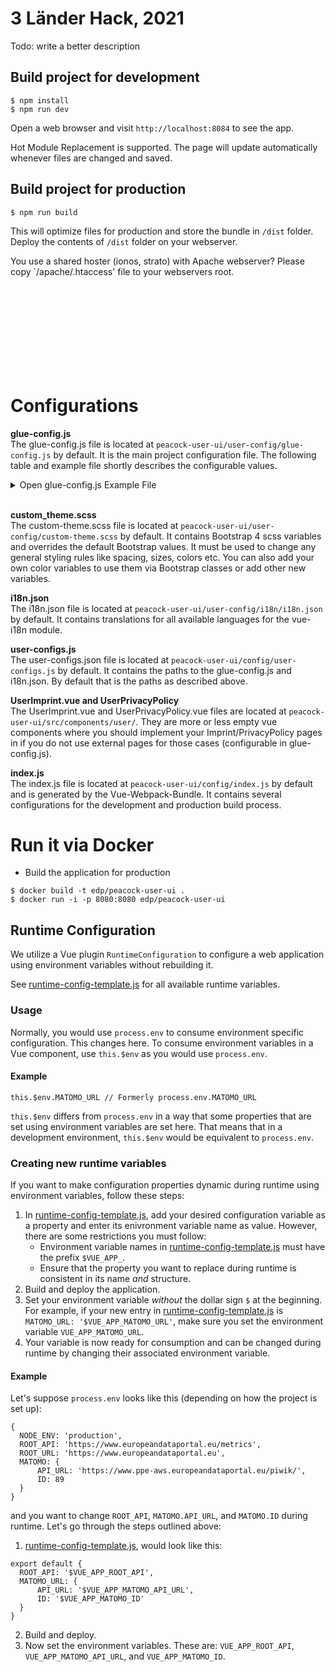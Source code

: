 # 3 Länder Hack, 2021

Todo: write a better description

## Build project for development

    $ npm install
    $ npm run dev

Open a web browser and visit `http://localhost:8084` to see the app.

Hot Module Replacement is supported. The page will update automatically whenever files are changed and saved.

## Build project for production

    $ npm run build

This will optimize files for production and store the bundle in `/dist` folder. Deploy the contents of `/dist` folder on your webserver.

You use a shared hoster (ionos, strato) with Apache webserver? Please copy `/apache/.htaccess' file to your webservers root.

<br>
<br>
<br>
<br>
<br>
<br>
<br>
<br>

Configurations
=====================

**glue-config.js**
<br>The glue-config.js file is located at `peacock-user-ui/user-config/glue-config.js` by default. It is the main project configuration file. The following table and example file shortly describes the configurable values.

<details>
<summary>Open glue-config.js Example File</summary>

```javascript

// Import Adapters for data requests
import datasetService from '../src/my-adapter-folder/myDatasetService';
import catalogueService from '../src/my-adapter-folder/myCatalogueService';
import distributionService from '../src/my-adapter-folder/myDistributionService';
import datastoreService from '../src/my-adapter-folder/myDatastoreService';
import gazetteerService from '../src/my-adapter-folder/myGazetteerService';

// Exported Config-Object
export default {
  // The Title of the app. Shown in browser tabs.
  title: 'My Awesome Title',
  // The Base Urls used to fetch data from
  api: {
    baseUrl: 'https://www.the-base-url.to/my/data/endpoints/',
    gazetteerBaseUrl: 'https://www.the-base-url.to/my/gazetteer/data/endpoints/', // TODO: find less hacky solution if the app  uses different APIs to fetch data. Maybe baseUrls: [<url1>, <url2>, ...]
  },
  // Images to add to header/footer
  images: {
    // Images/Logos to add to the Header of the webpage
    headerLogos: [
      {
        // Where to get the image from
        src: 'https://link.to/my-header-logo.png',
        // Where does the image link to
        href: 'https://my-external-logo-url.de' // (optional)
        // How to open the page this image links to
        target: '_blank' // (optional)
        // The alternative description of this image
        description: 'My Awesome Header Logo',
        // The css height of this image
        height: '60px',
        // The css width of this image
        width: 'auto',
      },
    ],
    // Images/Logos to add to the Footer of the webpage.
    footerLogos: [
      {
        // Where to get the image from
        src: 'https://link.to/my-footer-logo.png',
        // Where does the image link to
        href: 'https://my-external-logo-url.de' // (optional)
        // How to open the page this image links to
        target: '_blank' // (optional)
        // The alternative description of this image
        description: 'My Awesome Footer Logo',
        // The css height of this image
        height: '80px',
        // The css width of this image
        width: 'auto',
      },
    ],
  },
  // The default language used
  locale: 'en',
  // The fallback language if no translations for another language is available (Atleast this language must be present and complete in your i18n.json file)
  fallbackLocale: 'en',
  // The services fetch data from somewhere.Each Service has to be Imported at the beginning of this file.
  services: {
    catalogueService,
    datasetService,
    distributionService,
    datastoreService,
    gazetteerService,
  },
  
  themes: {
    // Sets the header Theme. Currently Available: 'primary' XOR 'dark' XOR 'light'.
    header: 'dark',
  },
  // Options to configure Vue Router
  routerOptions: {
    // Defines the base URL of the app. -> https://router.vuejs.org/api/#base
    base: '',
    // available values: "hash" | "history" | "abstract" -> https://router.vuejs.org/api/#mode
    mode: 'hash',
  },
  // Navigation related configurations
  navigation: {
    topnav: {
      // The main navigation configurations
      main: {
        home: {
          // If set: The Home navigation item will link to this url.
          // If not set: The Home navigation item will link to the Home.vue component in peacock-user-ui/src/components/
          href: 'https://link-to-external-url.com/home'
          // Defines where to open the target page
          target: '_self',
          // Defines whether this navigation item is shown or not
          show: true,
        },
        data: {
          show: true,
        },
        maps: {
          show: false,
        },
        about: {
          show: false,
        },
        // Contains Navigation items you want to add to the main navigation.
        append: [
          {
            // Defines the url this navigation element leads to
            href: 'https://www.my-privacy-policy-from-somewhere.de',
            // Defines the icon next to the navigation elements text. Currently using material icons: https://material.io/tools/icons/?style=baseline
            icon: 'rowing',
            // Defines where to open the target page
            target: '_self',
            // The title of this navigation element
            title: 'Privacy Policy',
          },
          {
            href: 'https://www.my-general-imprint.de',
            icon: 'info',
            target: '_self',
            title: 'Imprint',
          },
        ],
        // Defines whether to show icons next to each navigation elements title
        icons: true,
      },
      // The sub navigation configurations
      sub: {
        privacyPolicy: {
          // Defines whether this navigation item is shown or not
          show: true,
          // if set: Defines the url this navigation element leads to
          // if not set: This navigation element will link to the userPrivacyPolicy.vue component in peacock-user-ui/src/components/user
          href: 'https://www.some-url.de/privacy-policy',
          // Defines where to open the target page
          target: '_self',
        },
        imprint: {
          // Defines whether this navigation item is shown or not
          show: true,
          // if set: Defines the url this navigation element leads to
          // if not set: This navigation element will link to the userImprint.vue component in peacock-user-ui/src/components/user
          href: 'https://www.some-url.de/imprint',
          // Defines where to open the target page
          target: '_self',
        },
      },
    },
  },
};

```

</details><br>

**custom_theme.scss**
<br>The custom-theme.scss file is located at `peacock-user-ui/user-config/custom-theme.scss` by default. It contains Bootstrap 4 scss variables and overrides the default Bootstrap values. It must be used to change any general styling rules like spacing, sizes, colors etc. You can also add your own color variables to use them via Bootstrap classes or add other new variables.

**i18n.json**
<br>The i18n.json file is located at `peacock-user-ui/user-config/i18n/i18n.json` by default. It contains translations for all available languages for the vue-i18n module.

**user-configs.js**
<br>The user-configs.json file is located at `peacock-user-ui/config/user-configs.js` by default. It contains the paths to the glue-config.js and i18n.json. By default that is the paths as described above.

**UserImprint.vue and UserPrivacyPolicy**
<br>The UserImprint.vue and UserPrivacyPolicy.vue files are located at `peacock-user-ui/src/components/user/`. They are more or less empty vue components where you should implement your Imprint/PrivacyPolicy pages in if you do not use external pages for those cases (configurable in glue-config.js).

**index.js**
<br>The index.js file is located at `peacock-user-ui/config/index.js` by default and is generated by the Vue-Webpack-Bundle. It contains several configurations for the development and production build process.

Run it via Docker
====================
- Build the application for production
```
$ docker build -t edp/peacock-user-ui .
$ docker run -i -p 8080:8080 edp/peacock-user-ui
```

## Runtime Configuration

We utilize a Vue plugin `RuntimeConfiguration` to configure a web application using environment variables without rebuilding it.

See [runtime-config-template.js](./src/utils/runtimeconfig/runtime-config-template.js) for all available runtime variables.

### Usage

Normally, you would use `process.env` to consume environment specific configuration. This changes here.
To consume environment variables in a Vue component, use `this.$env` as you would use `process.env`.

#### Example

```
this.$env.MATOMO_URL // Formerly process.env.MATOMO_URL
```

`this.$env` differs from `process.env` in a way that some properties that are set using environment variables are set here. That means that in a development environment, `this.$env` would be equivalent to `process.env`.

### Creating new runtime variables

If you want to make configuration properties dynamic during runtime using environment variables, follow these steps:

1. In [runtime-config-template.js](./src/utils/runtimeconfig/runtime-config-template.js), add your desired configuration variable as a property and enter its enivronment variable name as value. However, there are some restrictions you must follow:
    -  Environment variable names in [runtime-config-template.js](./src/utils/runtimeconfig/runtime-config-template.js) must have the prefix `$VUE_APP_`.
    -  Ensure that the property you want to replace during runtime is consistent in its name *and* structure.
2.  Build and deploy the application.
3.  Set your environment variable *without* the dollar sign `$` at the beginning. For example, if your new entry in [runtime-config-template.js](./src/utils/runtimeconfig/runtime-config-template.js) is `MATOMO_URL: '$VUE_APP_MATOMO_URL'`, make sure you set the environment variable `VUE_APP_MATOMO_URL`.
4.  Your  variable is now ready for consumption and can be changed during runtime by changing their associated environment variable.

#### Example

Let's suppose `process.env` looks like this (depending on how the project is set up):
```
{
  NODE_ENV: 'production',
  ROOT_API: 'https://www.europeandataportal.eu/metrics',
  ROOT_URL: 'https://www.europeandataportal.eu',
  MATOMO: {
      API_URL: 'https://www.ppe-aws.europeandataportal.eu/piwik/',
      ID: 89
  }
}
```

and you want to change `ROOT_API`, `MATOMO.API_URL`, and `MATOMO.ID` during runtime. Let's go through the steps outlined above:

1.  [runtime-config-template.js](./src/utils/runtimeconfig/runtime-config-template.js), would look like this:
```
export default {
  ROOT_API: '$VUE_APP_ROOT_API',
  MATOMO_URL: {
      API_URL: '$VUE_APP_MATOMO_API_URL',
      ID: '$VUE_APP_MATOMO_ID'
  }
}
```
2.  Build and deploy.
3.  Now set the environment variables. These are: `VUE_APP_ROOT_API`, `VUE_APP_MATOMO_API_URL`, and `VUE_APP_MATOMO_ID`.